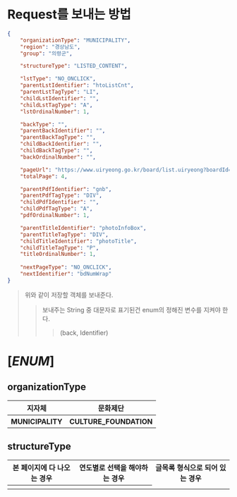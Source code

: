 # Request를 보내는 방법

``` json
{
    "organizationType": "MUNICIPALITY",
    "region": "경상남도",
    "group": "의령군",

    "structureType": "LISTED_CONTENT",

    "lstType": "NO_ONCLICK",
    "parentLstIdentifier": "htoListCnt",
    "parentLstTagType": "LI",
    "childLstIdentifier": "",
    "childLstTagType": "A",
    "lstOrdinalNumber": 1,

    "backType": "",
    "parentBackIdentifier": "",
    "parentBackTagType": "",
    "childBackIdentifier": "",
    "childBackTagType": "",
    "backOrdinalNumber": "",

    "pageUrl": "https://www.uiryeong.go.kr/board/list.uiryeong?boardId=BBS_0000346&menuCd=DOM_000000203002001000&contentsSid=191",
    "totalPage": 4,

    "parentPdfIdentifier": "gnb",
    "parentPdfTagType": "DIV",
    "childPdfIdentifier": "",
    "childPdfTagType": "A",
    "pdfOrdinalNumber": 1,

    "parentTitleIdentifier": "photoInfoBox",
    "parentTitleTagType": "DIV",
    "childTitleIdentifier": "photoTitle",
    "childTitleTagType": "P",
    "titleOrdinalNumber": 1,
    
    "nextPageType": "NO_ONCLICK",
    "nextIdentifier": "bdNumWrap"
}
```
> 위와 같이 저장할 객체를 보내준다.
>   > 보내주는 String 중 대문자로 표기된건 enum의 정해진 변수를 지켜야 한다.
>   >   > (back, Identifier)

# [*ENUM*]

## organizationType
<table>
    <tr>
        <th> 지자체 </th>
        <th> 문화제단 </th>
    </tr>
    <tr>
        <th> MUNICIPALITY </th>
        <th> CULTURE_FOUNDATION </th>
    </tr>
</table>

## structureType
<table>
    <tr>
        <th> 본 페이지에 다 나오는 경우 </th>
        <th> 연도별로 선택을 해야하는 경우 </th>
        <th> 글목록 형식으로 되어 있는 경우 </th>
    </tr>
    <tr>
        <th>  </th>
        <th>  </th>
    </tr>
</table>